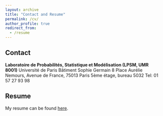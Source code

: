 ```yaml
---
layout: archive
title: "Contact and Resume"
permalink: /cv/
author_profile: true
redirect_from:
  - /resume
---
```


Contact
-----

**Laboratoire de Probabilités, Statistique et Modélisation (LPSM, UMR 8001)**
Université de Paris
Bâtiment Sophie Germain
8 Place Aurélie Nemours,
Avenue de France, 75013 Paris
5ème étage, bureau 5032
Tel: 01 57 27 93 98

Resume
-----

My resume can be found [here](/files/CV-Sothea_Has.pdf).
